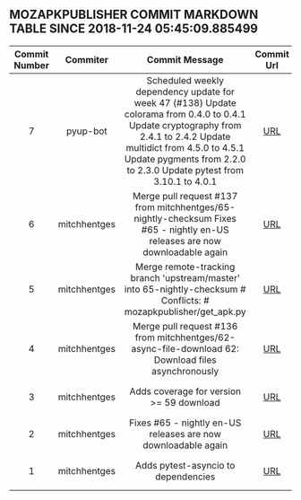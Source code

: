 ## MOZAPKPUBLISHER COMMIT MARKDOWN TABLE SINCE 2018-11-24 05:45:09.885499

| Commit Number | Commiter | Commit Message | Commit Url | Date | 
|:---:|:----:|:----------------------------------:|:------:|:----:| 
|7|pyup-bot|Scheduled weekly dependency update for week 47 (#138)    Update colorama from 0.4.0 to 0.4.1    Update cryptography from 2.4.1 to 2.4.2    Update multidict from 4.5.0 to 4.5.1    Update pygments from 2.2.0 to 2.3.0    Update pytest from 3.10.1 to 4.0.1|[URL](https://github.com/mozilla-releng/mozapkpublisher/commit/13ff33b29e775fc5e663141885ba3da97fe4eb3d)|2018-11-28 13:26:37
|6|mitchhentges|Merge pull request #137 from mitchhentges/65-nightly-checksum  Fixes #65 - nightly en-US releases are now downloadable again|[URL](https://github.com/mozilla-releng/mozapkpublisher/commit/c80a8c4ccff4cafd581d023bd7d812e3a6cff588)|2018-11-27 18:25:02
|5|mitchhentges|Merge remote-tracking branch 'upstream/master' into 65-nightly-checksum  # Conflicts: #	mozapkpublisher/get_apk.py|[URL](https://github.com/mozilla-releng/mozapkpublisher/commit/e142d382b029801a78f897eb0429940c6ed137d2)|2018-11-27 18:15:21
|4|mitchhentges|Merge pull request #136 from mitchhentges/62-async-file-download  62: Download files asynchronously|[URL](https://github.com/mozilla-releng/mozapkpublisher/commit/a2d2ca219218cb880e69ff514e9f271752bd659d)|2018-11-27 17:56:37
|3|mitchhentges|Adds coverage for version >= 59 download|[URL](https://github.com/mozilla-releng/mozapkpublisher/commit/4a6979c5f268d2e2504bc7221898957750614dcc)|2018-11-26 23:49:42
|2|mitchhentges|Fixes #65 - nightly en-US releases are now downloadable again|[URL](https://github.com/mozilla-releng/mozapkpublisher/commit/c2fa3b1957b24766a9bf5a4c4975b9cf8d1b04f6)|2018-11-26 23:41:14
|1|mitchhentges|Adds pytest-asyncio to dependencies|[URL](https://github.com/mozilla-releng/mozapkpublisher/commit/d7c00a8dc2712f0ff62f7ed12412ba618f3a0aad)|2018-11-26 20:16:49


